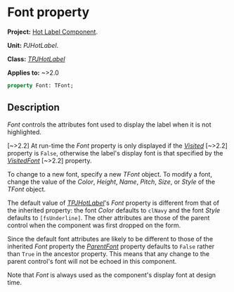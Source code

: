 # Font property

**Project:** [Hot Label Component](../API.md).

**Unit:** _PJHotLabel_.

**Class:** _[TPJHotLabel](./TPJHotLabel.md)_

**Applies to:** ~>2.0

```pascal
property Font: TFont;
```

## Description

_Font_ controls the attributes font used to display the label when it is not highlighted.

[~>2.2] At run-time the _Font_ property is only displayed if the _[Visited](./TPJHotLabel-Visited.md)_ [~>2.2] property is `False`, otherwise the label's display font is that specified by the _[VisitedFont](./TPJHotLabel-VisitedFont.md)_ [~>2.2] property.

To change to a new font, specify a new _TFont_ object. To modify a font, change the value of the _Color_, _Height_, _Name_, _Pitch_, _Size_, or _Style_ of the _TFont_ object.

The default value of _[TPJHotLabel](./TPJHotLabel.md)_'s _Font_ property is different from that of the inherited property: the font _Color_ defaults to `clNavy` and the font _Style_ defaults to `[fsUnderline]`. The other attributes are those of the parent control when the component was first dropped on the form.

Since the default font attributes are likely to be different to those of the inherited _Font_ property the _[ParentFont](./TPJHotLabel-ParentFont.md)_ property defaults to `False` rather than `True` in the ancestor property. This means that any change to the parent control's font will not be echoed in this component.

Note that _Font_ is always used as the component's display font at design time.
